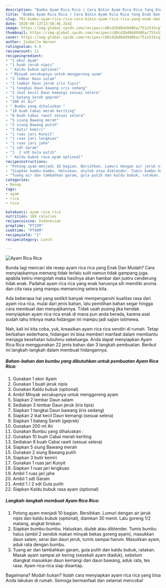 ```yaml
---
description: "Bumbu Ayam Rica Rica | Cara Bikin Ayam Rica Rica Yang Enak Dan Lezat"
title: "Bumbu Ayam Rica Rica | Cara Bikin Ayam Rica Rica Yang Enak Dan Lezat"
slug: 701-bumbu-ayam-rica-rica-cara-bikin-ayam-rica-rica-yang-enak-dan-lezat
date: 2020-06-13T13:58:46.354Z
image: https://img-global.cpcdn.com/recipes/c80cd2bd0dd9d86a/751x532cq70/ayam-rica-rica-foto-resep-utama.jpg
thumbnail: https://img-global.cpcdn.com/recipes/c80cd2bd0dd9d86a/751x532cq70/ayam-rica-rica-foto-resep-utama.jpg
cover: https://img-global.cpcdn.com/recipes/c80cd2bd0dd9d86a/751x532cq70/ayam-rica-rica-foto-resep-utama.jpg
author: Isabelle Warner
ratingvalue: 4.9
reviewcount: 11
recipeingredient:
- "1 ekor Ayam"
- "1 buah jeruk nipis"
- " Kaldu bubuk optional"
- " Minyak secukupnya untuk menggoreng ayam"
- "2 lembar Daun salam"
- "3 lembar Daun jeruk iris tipis"
- "1 tangkai Daun bawang iris sedang"
- "2 ikat kecil Daun kemangi sesuai selera"
- "1 batang Sereh geprek"
- "200 ml Air"
- " Bumbu yang dihaluskan "
- "10 buah Cabai merah keriting"
- "8 buah Cabai rawit sesuai selera"
- "5 siung Bawang merah"
- "2 siung Bawang putih"
- "3 butir kemiri"
- "1 ruas jari Kunyit"
- "1 ruas jari lengkuas"
- "1 ruas jari jahe"
- "1 sdt Garam"
- "1  2 sdt Gula putih"
- " Kaldu bubuk rasa ayam optional"
recipeinstructions:
- "Potong ayam menjadi 10 bagian. Bersihkan. Lumuri dengan air jeruk nipis dan kaldu bubuk (optional), diamkan 30 menit. Lalu goreng 1/2 matang, angkat tiriskan."
- "Siapkan bumbu-bumbu. Haluskan, diulek atau diblender. Tumis bumbu halus (ambil 2 sendok makan minyak bekas goreng ayam), masukkan daun salam, serai dan daun jeruk, tumis sampai harum. Masukkan ayam, aduk rata dengan bumbu."
- "Tuang air dan tambahkan garam, gula putih dan kaldu bubuk, ratakan. Masak ayam sampai air kering (sesekali ayam diaduk), sebelum diangkat masukkan daun kemangi dan daun bawang, aduk rata, tes rasa. Ayam rica-rica siap disantap."
categories:
- Resep
tags:
- ayam
- rica
- rica

katakunci: ayam rica rica 
nutrition: 169 calories
recipecuisine: Indonesian
preptime: "PT15M"
cooktime: "PT46M"
recipeyield: "1"
recipecategory: Lunch

---
```



![Ayam Rica Rica](https://img-global.cpcdn.com/recipes/c80cd2bd0dd9d86a/751x532cq70/ayam-rica-rica-foto-resep-utama.jpg)

Bunda lagi mencari ide resep ayam rica rica yang Enak Dan Mudah? Cara menyiapkannya memang tidak terlalu sulit namun tidak gampang juga. apabila keliru mengolah maka hasilnya akan hambar dan justru cenderung tidak enak. Padahal ayam rica rica yang enak harusnya sih memiliki aroma dan cita rasa yang mampu memancing selera kita.



Ada beberapa hal yang sedikit banyak mempengaruhi kualitas rasa dari ayam rica rica, mulai dari jenis bahan, lalu pemilihan bahan segar hingga cara membuat dan menyajikannya. Tidak usah pusing jika hendak menyiapkan ayam rica rica enak di mana pun anda berada, karena asal sudah tahu triknya maka hidangan ini mampu jadi sajian istimewa.


Nah, kali ini kita coba, yuk, kreasikan ayam rica rica sendiri di rumah. Tetap berbahan sederhana, hidangan ini bisa memberi manfaat dalam membantu menjaga kesehatan tubuhmu sekeluarga. Anda dapat menyiapkan Ayam Rica Rica menggunakan 22 jenis bahan dan 3 langkah pembuatan. Berikut ini langkah-langkah dalam membuat hidangannya.

<!--inarticleads1-->

##### Bahan-bahan dan bumbu yang dibutuhkan untuk pembuatan Ayam Rica Rica:

1. Gunakan 1 ekor Ayam
1. Gunakan 1 buah jeruk nipis
1. Gunakan  Kaldu bubuk (optional)
1. Ambil  Minyak secukupnya untuk menggoreng ayam
1. Siapkan 2 lembar Daun salam
1. Sediakan 3 lembar Daun jeruk (iris tipis)
1. Siapkan 1 tangkai Daun bawang (iris sedang)
1. Siapkan 2 ikat kecil Daun kemangi (sesuai selera)
1. Siapkan 1 batang Sereh (geprek)
1. Gunakan 200 ml Air
1. Gunakan  Bumbu yang dihaluskan :
1. Gunakan 10 buah Cabai merah keriting
1. Sediakan 8 buah Cabai rawit (sesuai selera)
1. Siapkan 5 siung Bawang merah
1. Gunakan 2 siung Bawang putih
1. Siapkan 3 butir kemiri
1. Gunakan 1 ruas jari Kunyit
1. Siapkan 1 ruas jari lengkuas
1. Ambil 1 ruas jari jahe
1. Ambil 1 sdt Garam
1. Ambil 1 / 2 sdt Gula putih
1. Siapkan  Kaldu bubuk rasa ayam (optional)




<!--inarticleads2-->

##### Langkah-langkah membuat Ayam Rica Rica:

1. Potong ayam menjadi 10 bagian. Bersihkan. Lumuri dengan air jeruk nipis dan kaldu bubuk (optional), diamkan 30 menit. Lalu goreng 1/2 matang, angkat tiriskan.
1. Siapkan bumbu-bumbu. Haluskan, diulek atau diblender. Tumis bumbu halus (ambil 2 sendok makan minyak bekas goreng ayam), masukkan daun salam, serai dan daun jeruk, tumis sampai harum. Masukkan ayam, aduk rata dengan bumbu.
1. Tuang air dan tambahkan garam, gula putih dan kaldu bubuk, ratakan. Masak ayam sampai air kering (sesekali ayam diaduk), sebelum diangkat masukkan daun kemangi dan daun bawang, aduk rata, tes rasa. Ayam rica-rica siap disantap.




Bagaimana? Mudah bukan? Itulah cara menyiapkan ayam rica rica yang bisa Anda lakukan di rumah. Semoga bermanfaat dan selamat mencoba!
